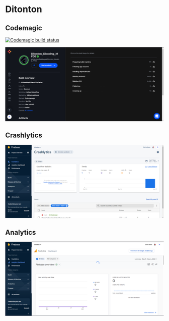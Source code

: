 # Ditonton


## Codemagic
[![Codemagic build status](https://api.codemagic.io/apps/63908300cb6cb1f93c1d8315/63908300cb6cb1f93c1d8314/status_badge.svg)](https://codemagic.io/apps/63908300cb6cb1f93c1d8315/63908300cb6cb1f93c1d8314/latest_build)

<img src="https://github.com/RadRasyad/Ditonton_Dicoding_MFDE/blob/master/ss/new_codemg.png" >

## Crashlytics
<img src="https://github.com/RadRasyad/Ditonton_Dicoding_MFDE/blob/master/ss/crash_crop.png" >

## Analytics
<img src="https://github.com/RadRasyad/Ditonton_Dicoding_MFDE/blob/master/ss/ana_crop.png" >
